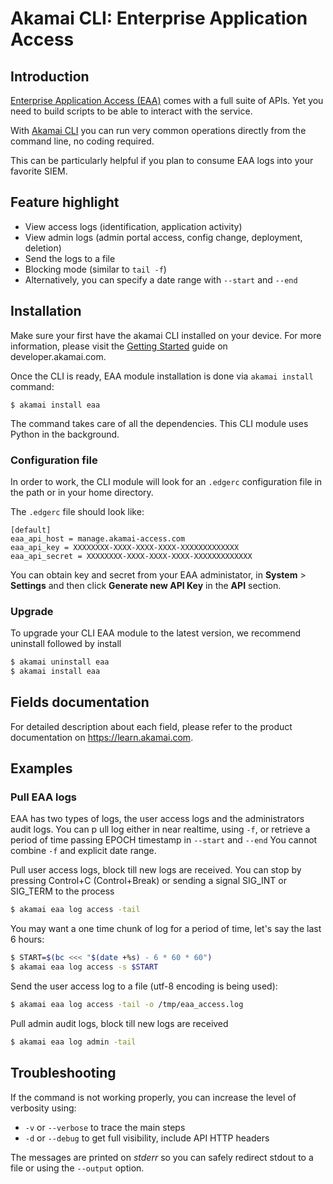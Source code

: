 # Akamai CLI: Enterprise Application Access

## Introduction

[Enterprise Application Access (EAA)](https://www.akamai.com/us/en/products/security/enterprise-application-access.jsp) comes with a full suite of APIs. Yet you need to build scripts to be able to interact with the service.

With [Akamai CLI](https://developer.akamai.com/cli) you can run very common operations directly from the command line, no coding required. 

This can be particularly helpful if you plan to consume EAA logs into your favorite SIEM.

## Feature highlight

- View access logs (identification, application activity)
- View admin logs (admin portal access, config change, deployment, deletion)
- Send the logs to a file
- Blocking mode (similar to `tail -f`)
- Alternatively, you can specify a date range with `--start` and `--end`

## Installation

Make sure your first have the akamai CLI installed on your device.
For more information, please visit the [Getting Started](https://developer.akamai.com/cli/docs/getting-started) guide on developer.akamai.com.

Once the CLI is ready, EAA module installation is done via `akamai install` command:

```
$ akamai install eaa
```

The command takes care of all the dependencies. This CLI module uses Python in the background.

### Configuration file

In order to work, the CLI module will look for an `.edgerc` configuration file in the path or in your home directory.

The `.edgerc` file should look like:
```
[default]
eaa_api_host = manage.akamai-access.com
eaa_api_key = XXXXXXXX-XXXX-XXXX-XXXX-XXXXXXXXXXXXX
eaa_api_secret = XXXXXXXX-XXXX-XXXX-XXXX-XXXXXXXXXXXXX
```

You can obtain key and secret from your EAA administator, in **System** > **Settings** and then click **Generate new API Key** in the **API** section.

### Upgrade

To upgrade your CLI EAA module to the latest version, we recommend uninstall followed by install

```bash
$ akamai uninstall eaa
$ akamai install eaa
```
## Fields documentation

For detailed description about each field, please refer to the product documentation on https://learn.akamai.com.

## Examples

### Pull EAA logs

EAA has two types of logs, the user access logs and the administrators audit logs.
You can p   ull log either in near realtime, using `-f`, or retrieve a period of time passing EPOCH timestamp in `--start` and `--end`
You cannot combine `-f` and explicit date range.

Pull user access logs, block till new logs are received.
You can stop by pressing Control+C (Control+Break) or sending a signal SIG_INT or SIG_TERM to the process

```bash
$ akamai eaa log access -tail
```

You may want a one time chunk of log for a period of time, let's say the last 6 hours:

```bash
$ START=$(bc <<< "$(date +%s) - 6 * 60 * 60")
$ akamai eaa log access -s $START
```

Send the user access log to a file (utf-8 encoding is being used):
```bash
$ akamai eaa log access -tail -o /tmp/eaa_access.log
```

Pull admin audit logs, block till new logs are received
```bash
$ akamai eaa log admin -tail
```

## Troubleshooting

If the command is not working properly, you can increase the level of verbosity using:

- `-v` or `--verbose` to trace the main steps
- `-d` or `--debug` to get full visibility, include API HTTP headers

The messages are printed on _stderr_ so you can safely redirect stdout to a file or using the `--output` option.